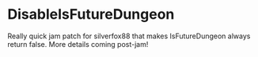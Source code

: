 # DisableIsFutureDungeon
Really quick jam patch for silverfox88 that makes IsFutureDungeon always return false. More details coming post-jam!
